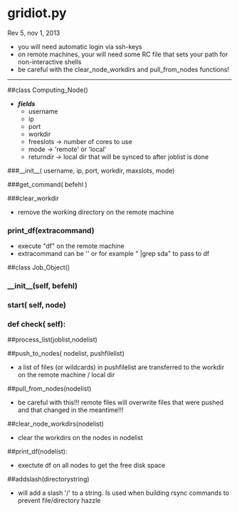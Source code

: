 # gridiot.py

Rev 5, nov 1, 2013

* you will need automatic login via ssh-keys
* on remote machines, your will need some RC file that sets your path for non-interactive shells
* be careful with the clear\_node\_workdirs and pull\_from\_nodes functions!
* * *

##class Computing\_Node()
* ***fields***
    * username
    * ip
    * port
    * workdir
    * freeslots     -> number of cores to use
    * mode          -> 'remote' or 'local'
    * returndir     -> local dir that will be synced to after joblist is done

###\_\_init\_\_( username, ip, port, workdir, maxslots, mode)

###get_command( befehl )

###clear\_workdir

* remove the working directory on the remote machine

### print\_df(extracommand)
* execute "df" on the remote machine
* extracommand can be '' or for example " |grep sda" to pass to df

##class Job\_Object()
### \_\_init\_\_(self, befehl)
### start( self, node)
### def check( self):


##process\_list(joblist,nodelist)

##push\_to\_nodes( nodelist, pushfilelist)
* a list of files (or wildcards) in pushfilelist are transferred to the workdir on the remote machine / local dir

##pull\_from\_nodes(nodelist)
* be careful with this!!! remote files will overwrite files that were pushed and that changed in the meantime!!!

##clear\_node\_workdirs(nodelist)
* clear the workdirs on the nodes in nodelist

##print_df(nodelist):
* exectute df on all nodes to get the free disk space

##addslash(directorystring)
* will add a slash '/' to a string. Is used when building rsync commands to prevent file/directory hazzle